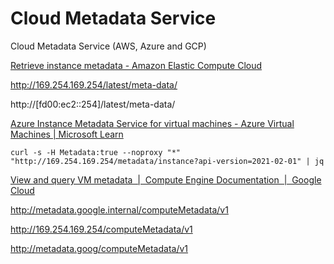 # Cloud Metadata Service

Cloud Metadata Service (AWS, Azure and GCP)

[Retrieve instance metadata - Amazon Elastic Compute Cloud](https://docs.aws.amazon.com/AWSEC2/latest/UserGuide/instancedata-data-retrieval.html)

http://169.254.169.254/latest/meta-data/

http://[fd00:ec2::254]/latest/meta-data/

[Azure Instance Metadata Service for virtual machines - Azure Virtual Machines | Microsoft Learn](https://learn.microsoft.com/en-us/azure/virtual-machines/instance-metadata-service?tabs=linux)

```
curl -s -H Metadata:true --noproxy "*" "http://169.254.169.254/metadata/instance?api-version=2021-02-01" | jq
```

[View and query VM metadata &nbsp;|&nbsp; Compute Engine Documentation &nbsp;|&nbsp; Google Cloud](https://cloud.google.com/compute/docs/metadata/querying-metadata)

http://metadata.google.internal/computeMetadata/v1

http://169.254.169.254/computeMetadata/v1

http://metadata.goog/computeMetadata/v1
